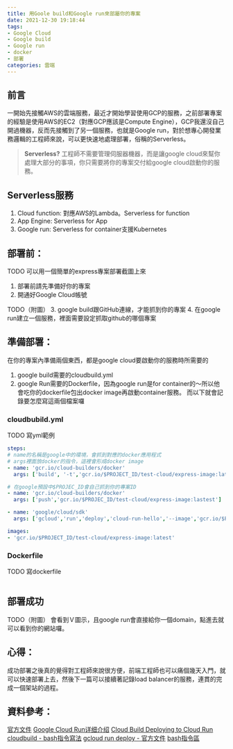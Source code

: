 ```yaml
---
title: 用Goole build和Google run來部屬你的專案
date: 2021-12-30 19:18:44
tags:
- Google Cloud
- Google build
- Google run
- docker
- 部署
categories: 雲端
---
```


## 前言
一開始先接觸AWS的雲端服務，最近才開始學習使用GCP的服務，之前部署專案的經驗是使用AWS的EC2（對應GCP應該是Compute Engine），GCP我還沒自己開過機器，反而先接觸到了另一個服務，也就是Google run，對於想專心開發業務邏輯的工程師來說，可以更快速地處理部署，俗稱的Serverless。
>__Serverless?__
工程師不需要管理伺服器機器，而是讓google cloud來幫你處理大部分的事項，你只需要將你的專案交付給google cloud啟動你的服務。


## Serverless服務
1. Cloud function: 對應AWS的Lambda。Serverless for function
2. App Engine: Serverless for App
3. Google run: Serverless for container支援Kubernetes

## 部署前：
TODO 可以用一個簡單的express專案部署截圖上來
1. 部署前請先準備好你的專案
2. 開通好Google Cloud帳號

TODO（附圖）
3. google build跟GitHub連線，才能抓到你的專案
4. 在google run建立一個服務，裡面需要設定抓取github的哪個專案

## 準備部署：
在你的專案內準備兩個東西，都是google cloud要啟動你的服務時所需要的
1. google build需要的cloudbuild.yml
2. google Run需要的Dockerfile，因為google run是for container的～所以他會吃你的dockerfile包出docker image再啟動container服務。
而以下就會記錄要怎麼寫這兩個檔案囉

### cloudbubild.yml
TODO 寫yml範例
```yml
steps:
# name的名稱是google中的環境，會抓到對應的docker應用程式
# args裡面放docker的指令，這裡會形成docker image
- name: 'gcr.io/cloud-builders/docker'
  args: ['build', '-t','gcr.io/$PROJECT_ID/test-cloud/express-image:latest','.']

# 在google預設中$PROJEC_ID會自己抓到你的專案ID
- name: 'gcr.io/cloud-builders/docker'
  args: ['push','gcr.io/$PROJEC_ID/test-cloud/express-image:lastest']

- name: 'google/cloud/sdk'
  args: ['gcloud','run','deploy','cloud-run-hello','--image','gcr.io/$PROJECT_ID/test-cloud/express-image:lastest','--region','asia-east1']

images:
- 'gcr.io/$PROJECT_ID/test-cloud/express-image:latest'

```

### Dockerfile
TODO 寫dockerfile
```docker
```

## 部署成功
TODO（附圖）
會看到Ｖ圖示，且google run會直接給你一個domain，點進去就可以看到你的網站囉。

## 心得：
成功部署之後真的覺得對工程師來說很方便，前端工程師也可以痛個幾天入門，就可以快速部署上去，然後下一篇可以接續著記錄load balancer的服務，連貫的完成一個架站的過程。

## 資料參考：
[官方文件](https://cloud.google.com/run)
[Google Cloud Run详细介绍](https://www.servicemesher.com/blog/google-cloud-run-intro/)
[Cloud Build Deploying to Cloud Run](https://cloud.google.com/build/docs/deploying-builds/deploy-cloud-run)
[cloudbuild - bash指令寫法](https://cloud.google.com/build/docs/configuring-builds/run-bash-scripts)
[gcloud run deploy - 官方文件](https://cloud.google.com/sdk/gcloud/reference/run/deploy)
[bash指令區](https://tldp.org/LDP/abs/html/standard-options.html)